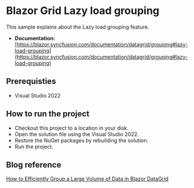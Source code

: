 # Blazor Grid Lazy load grouping

This sample explains about the Lazy load grouping feature.

* **Documentation:** [https://blazor.syncfusion.com/documentation/datagrid/grouping#lazy-load-grouping](https://blazor.syncfusion.com/documentation/datagrid/grouping#lazy-load-grouping) 

## Prerequisties

* Visual Studio 2022

## How to run the project

* Checkout this project to a location in your disk.
* Open the solution file using the Visual Studio 2022.
* Restore the NuGet packages by rebuilding the solution.
* Run the project.

## Blog reference

[How to Efficiently Group a Large Volume of Data in Blazor DataGrid](https://www.syncfusion.com/blogs/post/how-to-efficiently-group-a-large-volume-of-data-in-blazor-datagrid.aspx)

